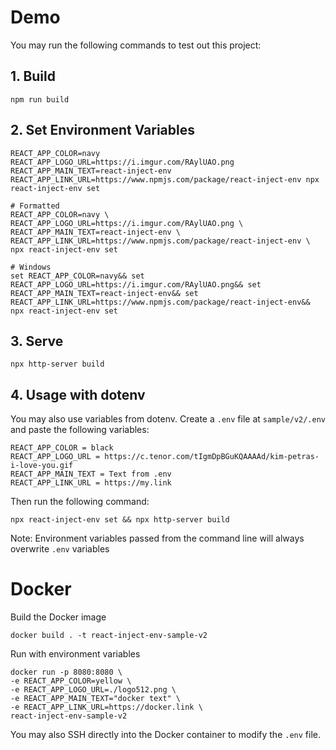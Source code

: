 # Demo

You may run the following commands to test out this project:

## 1. Build
```
npm run build
```

## 2. Set Environment Variables

```
REACT_APP_COLOR=navy REACT_APP_LOGO_URL=https://i.imgur.com/RAylUAO.png REACT_APP_MAIN_TEXT=react-inject-env REACT_APP_LINK_URL=https://www.npmjs.com/package/react-inject-env npx react-inject-env set

# Formatted
REACT_APP_COLOR=navy \
REACT_APP_LOGO_URL=https://i.imgur.com/RAylUAO.png \
REACT_APP_MAIN_TEXT=react-inject-env \
REACT_APP_LINK_URL=https://www.npmjs.com/package/react-inject-env \
npx react-inject-env set

# Windows
set REACT_APP_COLOR=navy&& set REACT_APP_LOGO_URL=https://i.imgur.com/RAylUAO.png&& set REACT_APP_MAIN_TEXT=react-inject-env&& set REACT_APP_LINK_URL=https://www.npmjs.com/package/react-inject-env&& npx react-inject-env set
```

## 3. Serve

```
npx http-server build 
```

## 4. Usage with dotenv

You may also use variables from dotenv. Create a `.env` file at `sample/v2/.env` and paste the following variables:

```
REACT_APP_COLOR = black
REACT_APP_LOGO_URL = https://c.tenor.com/tIgmDpBGuKQAAAAd/kim-petras-i-love-you.gif
REACT_APP_MAIN_TEXT = Text from .env
REACT_APP_LINK_URL = https://my.link
```

Then run the following command:

```
npx react-inject-env set && npx http-server build
```

Note: Environment variables passed from the command line will always overwrite `.env` variables

# Docker

Build the Docker image

```
docker build . -t react-inject-env-sample-v2
```

Run with environment variables

```
docker run -p 8080:8080 \                   
-e REACT_APP_COLOR=yellow \
-e REACT_APP_LOGO_URL=./logo512.png \
-e REACT_APP_MAIN_TEXT="docker text" \
-e REACT_APP_LINK_URL=https://docker.link \
react-inject-env-sample-v2
```

You may also SSH directly into the Docker container to modify the `.env` file.

